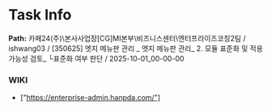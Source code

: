 # Task Info

**Path:** 카페24(주)\본사사업장\[CG]MI본부\비즈니스센터\엔터프라이즈코칭2팀 / ishwang03 / [350625] 엣지 메뉴판 관리 _ 엣지 메뉴판 관리_ 2. 모듈 표준화 및 적용 가능성 검토_ └표준화 여부 판단 / 2025-10-01_00-00-00

### WIKI
- ["https://enterprise-admin.hanpda.com/"]

